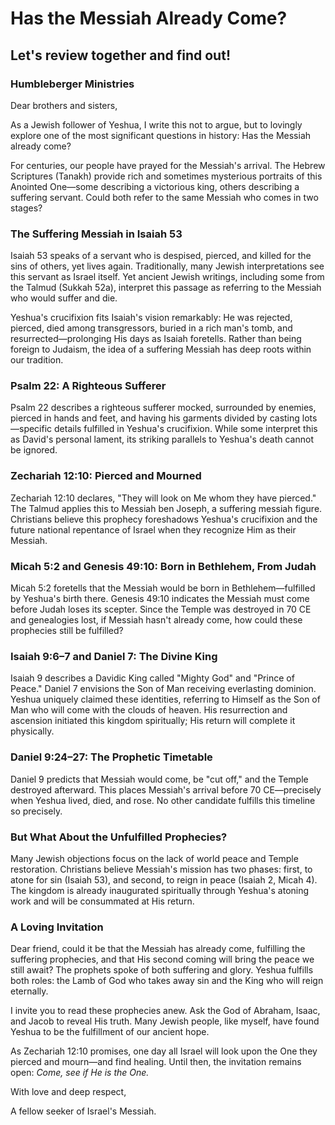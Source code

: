 # Has the Messiah Already Come?

## Let's review together and find out!

### Humbleberger Ministries

Dear brothers and sisters,

As a Jewish follower of Yeshua, I write this not to argue, but to lovingly explore one of the most significant questions in history: Has the Messiah already come?

For centuries, our people have prayed for the Messiah's arrival. The Hebrew Scriptures (Tanakh) provide rich and sometimes mysterious portraits of this Anointed One—some describing a victorious king, others describing a suffering servant. Could both refer to the same Messiah who comes in two stages?

### The Suffering Messiah in Isaiah 53

Isaiah 53 speaks of a servant who is despised, pierced, and killed for the sins of others, yet lives again. Traditionally, many Jewish interpretations see this servant as Israel itself. Yet ancient Jewish writings, including some from the Talmud (Sukkah 52a), interpret this passage as referring to the Messiah who would suffer and die.

Yeshua's crucifixion fits Isaiah's vision remarkably: He was rejected, pierced, died among transgressors, buried in a rich man's tomb, and resurrected—prolonging His days as Isaiah foretells. Rather than being foreign to Judaism, the idea of a suffering Messiah has deep roots within our tradition.

### Psalm 22: A Righteous Sufferer

Psalm 22 describes a righteous sufferer mocked, surrounded by enemies, pierced in hands and feet, and having his garments divided by casting lots—specific details fulfilled in Yeshua's crucifixion. While some interpret this as David's personal lament, its striking parallels to Yeshua's death cannot be ignored.

### Zechariah 12:10: Pierced and Mourned

Zechariah 12:10 declares, "They will look on Me whom they have pierced." The Talmud applies this to Messiah ben Joseph, a suffering messiah figure. Christians believe this prophecy foreshadows Yeshua's crucifixion and the future national repentance of Israel when they recognize Him as their Messiah.

### Micah 5:2 and Genesis 49:10: Born in Bethlehem, From Judah

Micah 5:2 foretells that the Messiah would be born in Bethlehem—fulfilled by Yeshua's birth there. Genesis 49:10 indicates the Messiah must come before Judah loses its scepter. Since the Temple was destroyed in 70 CE and genealogies lost, if Messiah hasn't already come, how could these prophecies still be fulfilled?

### Isaiah 9:6–7 and Daniel 7: The Divine King

Isaiah 9 describes a Davidic King called "Mighty God" and "Prince of Peace." Daniel 7 envisions the Son of Man receiving everlasting dominion. Yeshua uniquely claimed these identities, referring to Himself as the Son of Man who will come with the clouds of heaven. His resurrection and ascension initiated this kingdom spiritually; His return will complete it physically.

### Daniel 9:24–27: The Prophetic Timetable

Daniel 9 predicts that Messiah would come, be "cut off," and the Temple destroyed afterward. This places Messiah's arrival before 70 CE—precisely when Yeshua lived, died, and rose. No other candidate fulfills this timeline so precisely.

### But What About the Unfulfilled Prophecies?

Many Jewish objections focus on the lack of world peace and Temple restoration. Christians believe Messiah's mission has two phases: first, to atone for sin (Isaiah 53), and second, to reign in peace (Isaiah 2, Micah 4). The kingdom is already inaugurated spiritually through Yeshua's atoning work and will be consummated at His return.

### A Loving Invitation

Dear friend, could it be that the Messiah has already come, fulfilling the suffering prophecies, and that His second coming will bring the peace we still await? The prophets spoke of both suffering and glory. Yeshua fulfills both roles: the Lamb of God who takes away sin and the King who will reign eternally.

I invite you to read these prophecies anew. Ask the God of Abraham, Isaac, and Jacob to reveal His truth. Many Jewish people, like myself, have found Yeshua to be the fulfillment of our ancient hope.

As Zechariah 12:10 promises, one day all Israel will look upon the One they pierced and mourn—and find healing. Until then, the invitation remains open: _Come, see if He is the One._

With love and deep respect,

A fellow seeker of Israel's Messiah.
